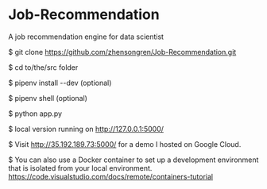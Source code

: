 # Job-Recommendation
A job recommendation engine for data scientist

$ git clone https://github.com/zhensongren/Job-Recommendation.git

$ cd to/the/src folder

$ pipenv install --dev (optional)

$ pipenv shell (optional)

$ python app.py

$ local version running on http://127.0.0.1:5000/

$ Visit http://35.192.189.73:5000/ for a demo I hosted on Google Cloud.

$ You can also use a Docker container to set up a development environment that is isolated from your local environment. https://code.visualstudio.com/docs/remote/containers-tutorial
